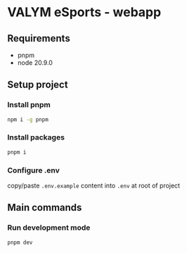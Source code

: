 # VALYM eSports - webapp

## Requirements

- pnpm
- node 20.9.0

## Setup project

### Install pnpm

```bash
npm i -g pnpm
```

### Install packages

```bash
pnpm i
```

### Configure .env

copy/paste `.env.example` content into `.env` at root of project

## Main commands

### Run development mode

```bash
pnpm dev
```
